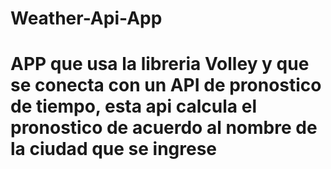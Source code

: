 # Weather-Api-App

# APP que usa la libreria Volley y que se conecta con un API de pronostico de tiempo, esta api calcula el pronostico de acuerdo al nombre de la ciudad que se ingrese
